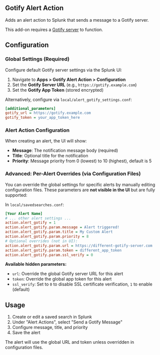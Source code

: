 ## Gotify Alert Action
Adds an alert action to Splunk that sends a message to a Gotify server. 

This add-on requires a [Gotify server](https://github.com/gotify/server) to function.

## Configuration

### Global Settings (Required)

Configure default Gotify server settings via the Splunk UI:
1. Navigate to **Apps > Gotify Alert Action > Configuration**
2. Set the **Gotify Server URL** (e.g., `https://gotify.example.com`)
3. Set the **Gotify App Token** (stored encrypted)

Alternatively, configure via `local/alert_gotify_settings.conf`:

```ini
[additional_parameters]
gotify_url = https://gotify.example.com
gotify_token = your_app_token_here
```

### Alert Action Configuration

When creating an alert, the UI will show:
- **Message**: The notification message body (required)
- **Title**: Optional title for the notification
- **Priority**: Message priority from 0 (lowest) to 10 (highest), default is 5

### Advanced: Per-Alert Overrides (via Configuration Files)

You can override the global settings for specific alerts by manually editing configuration files. These parameters are **not visible in the UI** but are fully supported:

In `local/savedsearches.conf`:

```ini
[Your Alert Name]
# ... other alert settings ...
action.alert_gotify = 1
action.alert_gotify.param.message = Alert triggered!
action.alert_gotify.param.title = My Custom Alert
action.alert_gotify.param.priority = 8
# Optional overrides (not in UI):
action.alert_gotify.param.url = https://different-gotify-server.com
action.alert_gotify.param.token = different_app_token
action.alert_gotify.param.ssl_verify = 0
```

**Available hidden parameters:**
- `url`: Override the global Gotify server URL for this alert
- `token`: Override the global app token for this alert
- `ssl_verify`: Set to `0` to disable SSL certificate verification, `1` to enable (default)

## Usage

1. Create or edit a saved search in Splunk
2. Under "Alert Actions", select "Send a Gotify Message"
3. Configure message, title, and priority
4. Save the alert

The alert will use the global URL and token unless overridden in configuration files.
